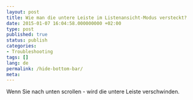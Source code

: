 ```yaml
---
layout: post
title: Wie man die untere Leiste im Listenansicht-Modus versteckt?
date: 2015-01-07 16:04:58.000000000 +02:00
type: post
published: true
status: publish
categories:
- Troubleshooting
tags: []
lang: de
permalink: /hide-bottom-bar/
meta:
---
```


Wenn Sie nach unten scrollen - wird die untere Leiste verschwinden.
